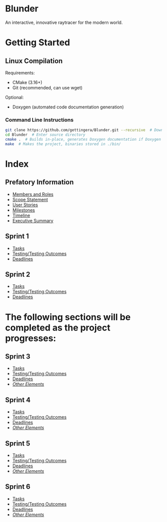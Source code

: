 # Blunder
An interactive, innovative raytracer for the modern world.

# Getting Started
## Linux Compilation
Requirements:
- CMake (3.16+)
- Git (recommended, can use wget)

Optional:
- Doxygen (automated code documentation generation)

### Command Line Instructions
```sh
git clone https://github.com/gettingera/Blunder.git --recursive  # Downloads the repository and necessary submodules
cd Blunder  # Enter source directory
cmake .  # Builds in-place, generates Doxygen documentation if Doxygen is available on your sytem
make  # Makes the project, binaries stored in ./bin/
```

# Index
## Prefatory Information
- [Members and Roles](https://github.com/gettingera/Blunder/blob/main/docs/members/README.md)
- [Scope Statement](https://github.com/gettingera/Blunder/blob/main/docs/scope/README.md)
- [User Stories](https://github.com/gettingera/Blunder/blob/main/docs/diagrams/user_stories/README.md)
- [Milestones](https://github.com/gettingera/Blunder/blob/main/docs/milestones/README.md)
- [Timeline](https://github.com/gettingera/Blunder/blob/main/docs/diagrams/timeline/README.md)
- [Executive Summary](https://github.com/gettingera/Blunder/blob/main/docs/executive-summary/README.md)

## Sprint 1
- [Tasks](https://github.com/gettingera/Blunder/blob/main/docs/sprint-one/sprint-one-tasks.md)
- [Testing/Testing Outcomes](https://github.com/gettingera/Blunder/blob/main/docs/sprint-one/sprint-one-testing.md)
- [Deadlines](https://github.com/gettingera/Blunder/blob/main/docs/sprint-one/sprint-one-deadlines.md)

## Sprint 2
- [Tasks](https://github.com/gettingera/Blunder/blob/main/docs/sprint-two/sprint-two-tasks.md)
- [Testing/Testing Outcomes](https://github.com/gettingera/Blunder/blob/main/docs/sprint-two/sprint-two-testing.md)
- [Deadlines](https://github.com/gettingera/Blunder/blob/main/docs/sprint-two/sprint-two-deadlines.md)

# **The following sections will be completed as the project progresses:**

## Sprint 3
- [Tasks]()
- [Testing/Testing Outcomes]()
- [Deadlines]()
- [*Other Elements*]()

## Sprint 4
- [Tasks]()
- [Testing/Testing Outcomes]()
- [Deadlines]()
- [*Other Elements*]()

## Sprint 5
- [Tasks]()
- [Testing/Testing Outcomes]()
- [Deadlines]()
- [*Other Elements*]()

## Sprint 6
- [Tasks]()
- [Testing/Testing Outcomes]()
- [Deadlines]()
- [*Other Elements*]()
